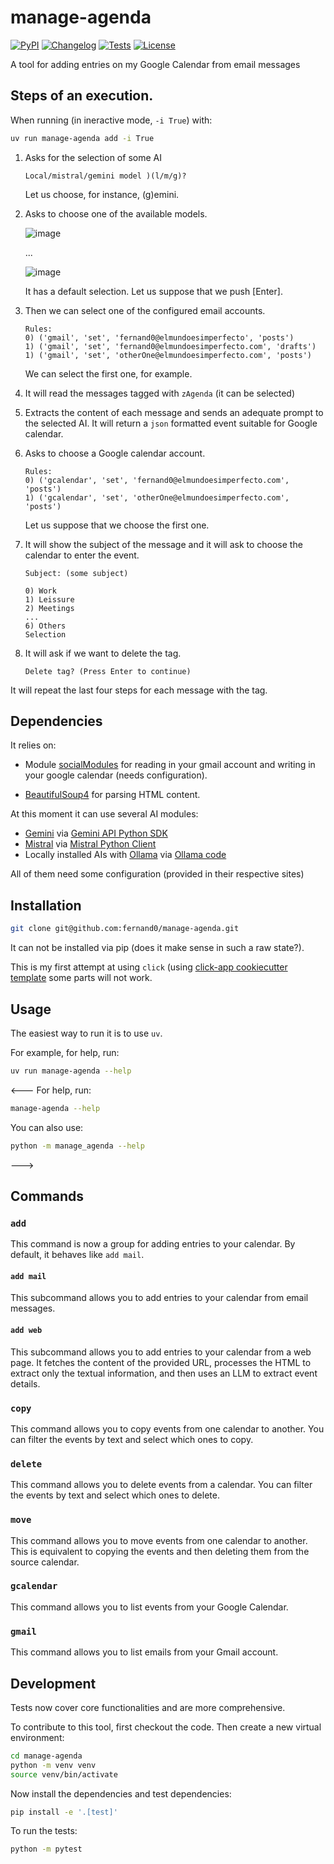 # manage-agenda

[![PyPI](https://img.shields.io/pypi/v/manage-agenda.svg)](https://pypi.org/project/manage-agenda/)
[![Changelog](https://img.shields.io/github/v/release/fernand0/manage-agenda?include_prereleases&label=changelog)](https://github.com/fernand0/manage-agenda/releases)
[![Tests](https://github.com/fernand0/manage-agenda/actions/workflows/test.yml/badge.svg)](https://github.com/fernand0/manage-agenda/actions/workflows/test.yml)
[![License](https://img.shields.io/badge/license-Apache%202.0-blue.svg)](https://github.com/fernand0/manage-agenda/blob/master/LICENSE)

A tool for adding entries on my Google Calendar from email messages

## Steps of an execution.

When running (in ineractive mode, `-i True`) with:

```bash
uv run manage-agenda add -i True 
```

1. Asks for the selection of some AI

    ```
    Local/mistral/gemini model )(l/m/g)? 
    ```
    
    Let us choose, for instance, (g)emini.

2. Asks to choose one of the available models.

    ![image](https://github.com/user-attachments/assets/bd49fb8d-885e-4e70-8239-d4b72e62bb22)
    
    ...
    
    ![image](https://github.com/user-attachments/assets/e55beb11-6383-4c06-8314-2180aaa68045)
    
    It has a default selection. Let us suppose that we push [Enter].

4. Then we can select one of the configured email accounts.

    ```
    Rules:
    0) ('gmail', 'set', 'fernand0@elmundoesimperfecto', 'posts')
    1) ('gmail', 'set', 'fernand0@elmundoesimperfecto.com', 'drafts')
    1) ('gmail', 'set', 'otherOne@elmundoesimperfecto.com', 'posts')
    ```
    
    We can select the first one, for example.

5. It will read the messages tagged with `zAgenda` (it can be selected)
6. Extracts the content of each message and sends an adequate prompt to the selected AI. 
It will return a `json` formatted event suitable for Google calendar.
7. Asks to choose a Google calendar account.

    ```
    Rules:
    0) ('gcalendar', 'set', 'fernand0@elmundoesimperfecto.com', 'posts')
    1) ('gcalendar', 'set', 'otherOne@elmundoesimperfecto.com', 'posts')
    ```
    
    Let us suppose that we choose the first one.

8. It will show the subject of the message and it will ask to choose the calendar to enter the event.

    ```
    Subject: (some subject)
    
    0) Work
    1) Leissure 
    2) Meetings
    ...
    6) Others
    Selection 
    ```

9. It will ask if we want to delete the tag.

    ```
    Delete tag? (Press Enter to continue)
    ```

It will repeat the last four steps for each message with the tag.

## Dependencies

It relies on:

- Module [socialModules](https://github.com/fernand0/socialModules) for reading in your gmail account and writing in your google calendar (needs configuration).

- [BeautifulSoup4](https://www.crummy.com/software/BeautifulSoup/bs4/doc/) for parsing HTML content.

At this moment it can use several AI modules:

- [Gemini](https://gemini.google.com/) via [Gemini API Python SDK](https://ai.google.dev/gemini-api/docs/quickstart?lang=python)
- [Mistral](https://mistral.ai/) via [Mistral Python Client](https://github.com/mistralai/client-python)
- Locally installed AIs with [Ollama](https://ollama.com/) via [Ollama code](https://github.com/ollama/ollama)

All of them need some configuration (provided in their respective sites)

## Installation

<!---
Install this tool using `pip`:
```bash
pip install manage-agenda
```
--->

```bash
git clone git@github.com:fernand0/manage-agenda.git
```

It can not be installed via pip (does it make sense in such a raw state?).

This is my first attempt at using `click` (using 
[click-app cookiecutter template](https://github.com/simonw/click-app)
some parts will not work.

## Usage

The easiest way to run it is to use `uv`.

For example, for help, run:

```bash
uv run manage-agenda --help
```

<---
For help, run:
```bash
manage-agenda --help
```
You can also use:
```bash
python -m manage_agenda --help
```
--->

## Commands

### `add`

This command is now a group for adding entries to your calendar. By default, it behaves like `add mail`.

#### `add mail`

This subcommand allows you to add entries to your calendar from email messages.

#### `add web`

This subcommand allows you to add entries to your calendar from a web page. It fetches the content of the provided URL, processes the HTML to extract only the textual information, and then uses an LLM to extract event details.

### `copy`

This command allows you to copy events from one calendar to another. You can filter the events by text and select which ones to copy.

### `delete`

This command allows you to delete events from a calendar. You can filter the events by text and select which ones to delete.

### `move`

This command allows you to move events from one calendar to another. This is equivalent to copying the events and then deleting them from the source calendar.

### `gcalendar`

This command allows you to list events from your Google Calendar.

### `gmail`

This command allows you to list emails from your Gmail account.


## Development

Tests now cover core functionalities and are more comprehensive.

To contribute to this tool, first checkout the code. Then create a new virtual environment:
```bash
cd manage-agenda
python -m venv venv
source venv/bin/activate
```
Now install the dependencies and test dependencies:
```bash
pip install -e '.[test]'
```
To run the tests:
```bash
python -m pytest
```
